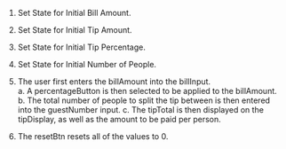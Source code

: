 1. Set State for Initial Bill Amount.
2. Set State for Initial Tip Amount.
3. Set State for Initial Tip Percentage.
5. Set State for Initial Number of People.

6. The user first enters the billAmount into the billInput.  
    a. A percentageButton is then selected to be applied to the billAmount.
    b. The total number of people to split the tip between is then entered into the guestNumber input.
    c. The tipTotal is then displayed on the tipDisplay, as well as the amount to be paid per person.

7.  The resetBtn resets all of the values to 0.
